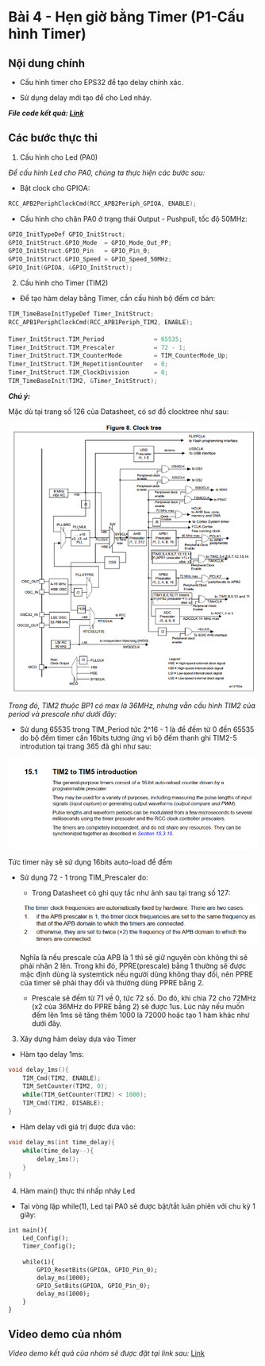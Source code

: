 # Bài 4 - Hẹn giờ bằng Timer (P1-Cấu hình Timer)

## Nội dung chính

- Cấu hình timer cho EPS32 để tạo delay chính xác.

- Sử dụng delay mới tạo để cho Led nháy.

***File code kết quả: [Link](https://github.com/NguyenVuTatKhang/EmbeddedSystemNhom1/blob/main/bai3/user/main.c)***

## Các bước thực thi

1. Cấu hình cho Led (PA0)

_Để cấu hình Led cho PA0, chúng ta thực hiện các bước sau:_

- Bật clock cho GPIOA:

```c
RCC_APB2PeriphClockCmd(RCC_APB2Periph_GPIOA, ENABLE);
```

- Cấu hình cho chân PA0 ở trạng thái Output - Pushpull, tốc độ 50MHz:

```c
GPIO_InitTypeDef GPIO_InitStruct;
GPIO_InitStruct.GPIO_Mode  = GPIO_Mode_Out_PP;
GPIO_InitStruct.GPIO_Pin   = GPIO_Pin_0;
GPIO_InitStruct.GPIO_Speed = GPIO_Speed_50MHz;
GPIO_Init(GPIOA, &GPIO_InitStruct);
```

2. Cấu hình cho Timer (TIM2)

- Để tạo hàm delay bằng Timer, cần cấu hình bộ đếm cơ bản:

```c
TIM_TimeBaseInitTypeDef Timer_InitStruct;
RCC_APB1PeriphClockCmd(RCC_APB1Periph_TIM2, ENABLE);

Timer_InitStruct.TIM_Period              = 65535;       
Timer_InitStruct.TIM_Prescaler           = 72 - 1;       
Timer_InitStruct.TIM_CounterMode         = TIM_CounterMode_Up;
Timer_InitStruct.TIM_RepetitionCounter   = 0;
Timer_InitStruct.TIM_ClockDivision       = 0;
TIM_TimeBaseInit(TIM2, &Timer_InitStruct);
```

***Chú ý:***

Mặc dù tại trang số 126 của Datasheet, có sơ đồ clocktree như sau:

![ảnh](anh1.png)

_Trong đó, TIM2 thuộc BP1 có max là 36MHz, nhưng vẫn cấu hình TIM2 của period và prescale như dưới đây:_

- Sử dụng 65535 trong TIM_Period tức 2^16 - 1 là để đếm từ 0 đến 65535 do bộ đếm timer cần 16bits tương ứng vì bộ đếm thanh ghi TIM2-5 introdution tại trang 365 đã ghi như sau: 

![ảnh](anh2.png)

Tức timer này sẽ sử dụng 16bits auto-load để đếm

- Sử dụng 72 - 1 trong TIM_Prescaler do:

	+ Trong Datasheet có ghi quy tắc như ảnh sau tại trang số 127:

	![ảnh](anh4.png)
	
	Nghĩa là nếu prescale của APB là 1 thì sẽ giữ nguyên còn không thì sẽ phải nhân 2 lên. Trong khi đó, PPRE(prescale) bằng 1 thường sẽ được mặc định dùng là systemtick nếu người dùng không thay đổi, nên PPRE của timer sẽ phải thay đổi và thường dùng PPRE bằng 2.
	
	+ Prescale sẽ đếm từ 71 về 0, tức 72 số. Do đó, khi chia 72 cho 72MHz (x2 của 36MHz do PPRE bằng 2) sẽ được 1us. Lúc này nếu muốn đếm lên 1ms sẽ tăng thêm 1000 là 72000 hoặc tạo 1 hàm khác như dưới đây.
	

3. Xây dựng hàm delay dựa vào Timer

- Hàm tạo delay 1ms:

```c
void delay_1ms(){ 	
	TIM_Cmd(TIM2, ENABLE);
	TIM_SetCounter(TIM2, 0);
	while(TIM_GetCounter(TIM2) < 1000);
	TIM_Cmd(TIM2, DISABLE);
}
```

- Hàm delay với giá trị được đưa vào:

```c
void delay_ms(int time_delay){
	while(time_delay--){
		delay_1ms();
	}
}
```

4. Hàm main() thực thi nhấp nháy Led

- Tại vòng lặp while(1), Led tại PA0 sẽ được bật/tắt luân phiên với chu kỳ 1 giây:

```
int main(){
	Led_Config();
	Timer_Config();

	while(1){
		GPIO_ResetBits(GPIOA, GPIO_Pin_0); 
		delay_ms(1000);
		GPIO_SetBits(GPIOA, GPIO_Pin_0);   
		delay_ms(1000);
	}
}
```
## Video demo của nhóm 

_Video demo kết quả của nhóm sẽ được đặt tại link sau:_
[Link](https://drive.google.com/file/d/1pvP23hquZI2nOCYmjnZWq1IdNXOiVtYn/view?usp=sharing)
